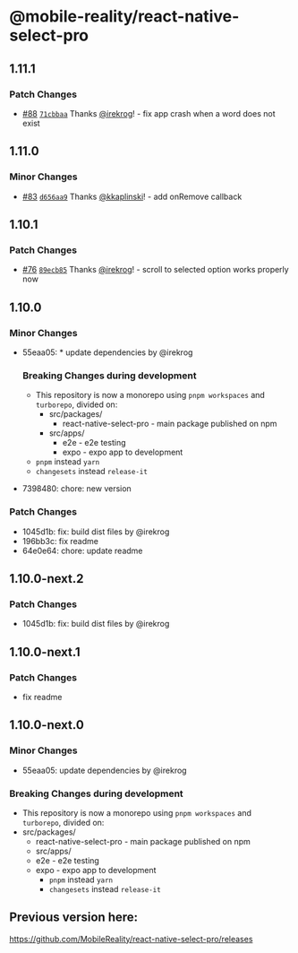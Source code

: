 # @mobile-reality/react-native-select-pro

## 1.11.1

### Patch Changes

-   [#88](https://github.com/MobileReality/react-native-select-pro/pull/88) [`71cbbaa`](https://github.com/MobileReality/react-native-select-pro/commit/71cbbaa1408ae3dd13aed0e586308f31c8fbf90d) Thanks [@irekrog](https://github.com/irekrog)! - fix app crash when a word does not exist

## 1.11.0

### Minor Changes

-   [#83](https://github.com/MobileReality/react-native-select-pro/pull/83) [`d656aa9`](https://github.com/MobileReality/react-native-select-pro/commit/d656aa986da11f95d31dbb0a727c71f9fcb2f3ec) Thanks [@kkaplinski](https://github.com/kkaplinski)! - add onRemove callback

## 1.10.1

### Patch Changes

-   [#76](https://github.com/MobileReality/react-native-select-pro/pull/76) [`89ecb85`](https://github.com/MobileReality/react-native-select-pro/commit/89ecb85b6d39b09ebf5e64facd4937e189789083) Thanks [@irekrog](https://github.com/irekrog)! - scroll to selected option works properly now

## 1.10.0

### Minor Changes

-   55eaa05: \* update dependencies by @irekrog

    ### Breaking Changes during development

    -   This repository is now a monorepo using `pnpm workspaces` and `turborepo`, divided on:
        -   src/packages/
            -   react-native-select-pro - main package published on npm
        -   src/apps/
            -   e2e - e2e testing
            -   expo - expo app to development
    -   `pnpm` instead `yarn`
    -   `changesets` instead `release-it`

-   7398480: chore: new version

### Patch Changes

-   1045d1b: fix: build dist files by @irekrog
-   196bb3c: fix readme
-   64e0e64: chore: update readme

## 1.10.0-next.2

### Patch Changes

-   1045d1b: fix: build dist files by @irekrog

## 1.10.0-next.1

### Patch Changes

-   fix readme

## 1.10.0-next.0

### Minor Changes

-   55eaa05: update dependencies by @irekrog

### Breaking Changes during development

-   This repository is now a monorepo using `pnpm workspaces` and `turborepo`, divided on:
-   src/packages/
    -   react-native-select-pro - main package published on npm
    -   src/apps/
    -   e2e - e2e testing
    -   expo - expo app to development
        -   `pnpm` instead `yarn`
        -   `changesets` instead `release-it`

## Previous version here:

https://github.com/MobileReality/react-native-select-pro/releases
